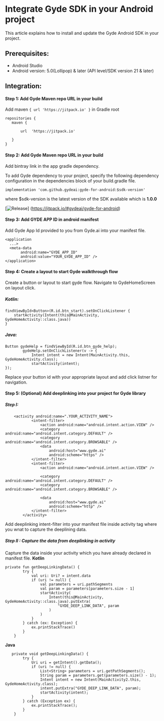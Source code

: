 # Integrate Gyde SDK in your Android project
This article explains how to install and update the Gyde Android SDK in your project.

## Prerequisites:
- Android Studio
- Android version: 5.0(Lollipop) & later (API level/SDK version 21 & later)

## Integration:
#### Step 1: Add Gyde Maven repo URL in your build
Add maven ``` { url 'https://jitpack.io' } ``` in Gradle root
```
repositories { 
   maven {

       url  'https://jitpack.io'

   }
}
```

#### Step 2: Add Gyde Maven repo URL in your build
Add bintray link in the app gradle dependency.

To add Gyde dependency to your project, specify the following dependency configuration in the dependencies block of your build.gradle file.
```
implementation 'com.github.gydeai:gyde-for-android:$sdk-version'
```
where $sdk-version is the latest version of the SDK available which is **1.0.0**

[![Release](https://jitpack.io/v/User/Repo.svg)]
(https://jitpack.io/#gydeai/gyde-for-android)

#### Step 3: Add GYDE APP ID in android manifest
Add Gyde App Id provided to you from Gyde.ai into your manifest file.
```
<application
  ...>
  <meta-data
       android:name="GYDE_APP_ID"
       android:value="YOUR_GYDE_APP_ID" />
</application>
```

#### Step 4: Create a layout to start Gyde walkthrough flow
Create a button or layout to start gyde flow. Navigate to GydeHomeScreen on layout click.

##### Kotlin:
```
findViewById<Button>(R.id.btn_start).setOnClickListener { 
    startActivity(Intent(this@MainActivity, GydeHomeActivity::class.java))            
}
```

##### Java:
```
Button gydeHelp = findViewById(R.id.btn_gyde_help);
        gydeHelp.setOnClickListener(v -> {
            Intent intent = new Intent(MainActivity.this, GydeHomeActivity.class);
            startActivity(intent);
});
```
Replace your button id with your appropriate layout and add click listner for navigation.

#### Step 5: (Optional) Add deeplinking into your project for Gyde library
##### Step I:
```
    <activity android:name=".YOUR_ACTIVITY_NAME">
            <intent-filter>
                <action android:name="android.intent.action.VIEW" />
                <category android:name="android.intent.category.DEFAULT" />
                <category android:name="android.intent.category.BROWSABLE" />
                <data
                    android:host="www.gyde.ai"
                    android:scheme="https" />
            </intent-filter>
            <intent-filter>
                <action android:name="android.intent.action.VIEW" />

                <category android:name="android.intent.category.DEFAULT" />
                <category android:name="android.intent.category.BROWSABLE" />

                <data
                    android:host="www.gyde.ai"
                    android:scheme="http" />
            </intent-filter>
        </activity>
```
Add deeplinking intent-filter into your manifest file inside activity tag where you wnat to capture the deeplining data.

##### Step II : Capture the data from deeplinking in activity
Capture the data inside your activity which you have already declared in manifest file.
**Kotlin**
```
private fun getDeepLinkingData() {
        try {
            val uri: Uri? = intent.data
            if (uri != null) {
                val parameters = uri.pathSegments
                val param = parameters[parameters.size - 1]
                startActivity(
                    Intent(this@MainActivity, GydeHomeActivity::class.java).putExtra(
                        "GYDE_DEEP_LINK_DATA", param
                    )
                )
            }
        } catch (ex: Exception) {
            ex.printStackTrace()
        }
    }
```
**Java**
```
   private void getDeepLinkingData() {
        try {
            Uri uri = getIntent().getData();
            if (uri != null) {
                List<String> parameters = uri.getPathSegments();
                String param = parameters.get(parameters.size() - 1);
                Intent intent = new Intent(MainActivity2.this, GydeHomeActivity.class);
                intent.putExtra("GYDE_DEEP_LINK_DATA", param);
                startActivity(intent);
            }
        } catch (Exception ex) {
            ex.printStackTrace();
        }
    }
```
